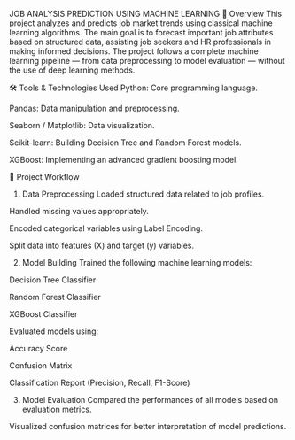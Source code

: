JOB ANALYSIS PREDICTION USING MACHINE LEARNING
📝 Overview
This project analyzes and predicts job market trends using classical machine learning algorithms.
The main goal is to forecast important job attributes based on structured data, assisting job seekers and HR professionals in making informed decisions.
The project follows a complete machine learning pipeline — from data preprocessing to model evaluation — without the use of deep learning methods.

🛠️ Tools & Technologies Used
Python: Core programming language.

Pandas: Data manipulation and preprocessing.

Seaborn / Matplotlib: Data visualization.

Scikit-learn: Building Decision Tree and Random Forest models.

XGBoost: Implementing an advanced gradient boosting model.

🚀 Project Workflow
1. Data Preprocessing
Loaded structured data related to job profiles.

Handled missing values appropriately.

Encoded categorical variables using Label Encoding.

Split data into features (X) and target (y) variables.

2. Model Building
Trained the following machine learning models:

Decision Tree Classifier

Random Forest Classifier

XGBoost Classifier

Evaluated models using:

Accuracy Score

Confusion Matrix

Classification Report (Precision, Recall, F1-Score)

3. Model Evaluation
Compared the performances of all models based on evaluation metrics.

Visualized confusion matrices for better interpretation of model predictions.

